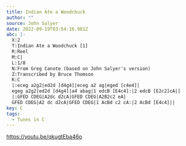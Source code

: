 ```yaml
---
title: Indian Ate a Woodchuck
author: ""
source: John Salyer
date: 2022-09-19T03:54:16.981Z
abc: |-
  X:2
  T:Indian Ate a Woodchuck [1]
  R:Reel
  M:C|
  L:1/8
  N:From Greg Canote (based on John Salyer's version)
  Z:Transcribed by Bruce Thomson
  K:C
  |:eceg a2g2|ed2d [d4g4]|eceg a2 ag|eged [c4e4]|
  egeg a2g2|ed2d [d4g4]|a4 abag|1 edcB [E4c4]:|2 edcB [E2c2]cA|]
  |:GFED CDEG|A2dc d2cA|GFED CDEG|A2B2c2 eA|
  GFED CDEG|A2 dc d2cA|GFED CDEG|1 AcBd c2 cA:|2 AcBd [E4c4]||
key: C
tags:
  - Tunes in C
---
```

https://youtu.be/qkugtEba46o